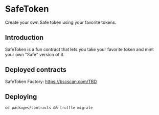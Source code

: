 # SafeToken
Create your own Safe token using your favorite tokens.

## Introduction
SafeToken is a fun contract that lets you take your favorite token and mint your own "Safe" version of it.

## Deployed contracts
SafeToken Factory: https://bscscan.com/TBD

## Deploying
``cd packages/contracts && truffle migrate``